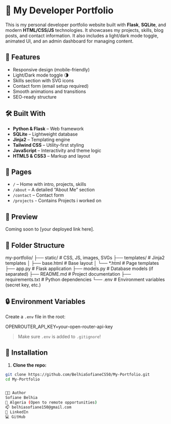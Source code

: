 # 💼 My Developer Portfolio

This is my personal developer portfolio website built with **Flask**, **SQLite**, and modern **HTML/CSS/JS** technologies. It showcases my projects, skills, blog posts, and contact information. It also includes a light/dark mode toggle, animated UI, and an admin dashboard for managing content.

## 🚀 Features

- Responsive design (mobile-friendly)
- Light/Dark mode toggle 🌗
- Skills section with SVG icons
- Contact form (email setup required)
- Smooth animations and transitions
- SEO-ready structure

## 🛠️ Built With

- **Python & Flask** – Web framework
- **SQLite** – Lightweight database
- **Jinja2** – Templating engine
- **Tailwind CSS** – Utility-first styling
- **JavaScript** – Interactivity and theme logic
- **HTML5 & CSS3** – Markup and layout

## 🧠 Pages

- `/` – Home with intro, projects, skills
- `/about` – A detailed “About Me” section
- `/contact` – Contact form
- `/projects` - Contains Projects i worked on


## 📸 Preview

Coming soon to [your deployed link here].

## 📂 Folder Structure

my-portfolio/
├── static/ # CSS, JS, images, SVGs
├── templates/ # Jinja2 templates
│ ├── base.html # Base layout
│ └── *.html # Page templates
├── app.py # Flask application
├── models.py # Database models (if separated)
├── README.md # Project documentation
├── requirements.txt # Python dependencies
└── .env # Environment variables (secret key, etc.)


## 🔒 Environment Variables

Create a `.env` file in the root:

OPENROUTER_API_KEY=your-open-router-api-key


> Make sure `.env` is added to `.gitignore`!

## 🧪 Installation

1. **Clone the repo:**

```bash
git clone https://github.com/BelhiaSofianeCS50/My-Portfolio.git
cd My-Portfolio


🧑‍💻 Author
Sofiane Belhia
📍 Algeria (Open to remote opportunities)
📫 belhiasofiane150@gmail.com
🔗 LinkedIn
💻 GitHub 